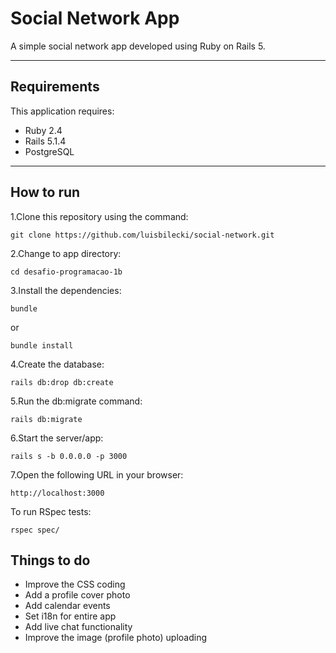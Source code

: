 # Social Network App

A simple social network app developed using Ruby on Rails 5.


--------------

## Requirements

This application requires:

* Ruby 2.4
* Rails 5.1.4
* PostgreSQL

--------------
## How to run

1.Clone this repository using the command:

```
git clone https://github.com/luisbilecki/social-network.git
```

2.Change to app directory:

```
cd desafio-programacao-1b
```

3.Install the dependencies:

```
bundle
```

or

```
bundle install
```

4.Create the database:

```
rails db:drop db:create
```

5.Run the db:migrate command:

```
rails db:migrate
```

6.Start the server/app:

```
rails s -b 0.0.0.0 -p 3000
```

7.Open the following URL in your browser:

```
http://localhost:3000
```

To run RSpec tests:

```
rspec spec/
```

## Things to do

* Improve the CSS coding
* Add a profile cover photo
* Add calendar events
* Set i18n for entire app
* Add live chat functionality
* Improve the image (profile photo) uploading
